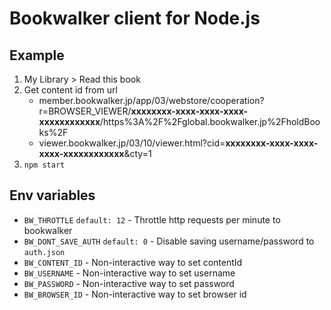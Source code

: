# Bookwalker client for Node.js

## Example
1. My Library > Read this book
2. Get content id from url
    - member.bookwalker.jp/app/03/webstore/cooperation?r=BROWSER_VIEWER/**xxxxxxxx-xxxx-xxxx-xxxx-xxxxxxxxxxxx**/https%3A%2F%2Fglobal.bookwalker.jp%2FholdBooks%2F
    - viewer.bookwalker.jp/03/10/viewer.html?cid=**xxxxxxxx-xxxx-xxxx-xxxx-xxxxxxxxxxxx**&cty=1
3. `npm start`

## Env variables
- `BW_THROTTLE` `default: 12` - Throttle http requests per minute to bookwalker
- `BW_DONT_SAVE_AUTH` `default: 0` - Disable saving username/password to `auth.json`
- `BW_CONTENT_ID` - Non-interactive way to set contentId
- `BW_USERNAME` - Non-interactive way to set username
- `BW_PASSWORD` - Non-interactive way to set password
- `BW_BROWSER_ID` - Non-interactive way to set browser id

